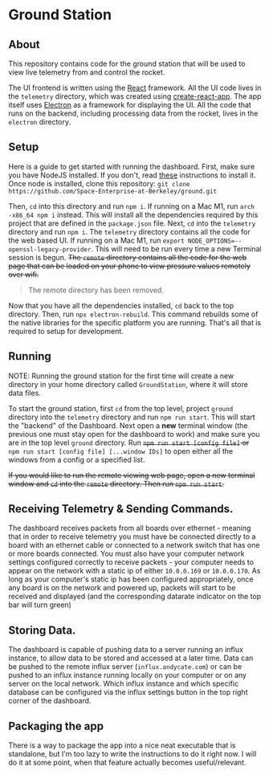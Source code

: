 # Ground Station
## About
This repository contains code for the ground station that
will be used to view live telemetry from and control the
rocket.

The UI frontend is written using the [React](https://reactjs.org/)
framework. All the UI code lives in the `telemetry` directory,
which was created using [create-react-app](https://create-react-app.dev/).
The app itself uses [Electron](https://www.electronjs.org/) as a
framework for displaying the UI. All the code that runs on the
backend, including processing data from the rocket, lives in the
`electron` directory.

## Setup
Here is a guide to get started with running the dashboard.
First, make sure you have NodeJS installed. If you don't,
read [these](https://nodejs.org/en/download/) instructions
to install it. Once node is installed, clone this repository:
`git clone https://github.com/Space-Enterprise-at-Berkeley/ground.git`


Then, `cd` into this directory and run `npm i`. If running on a Mac M1, run `arch -x86_64 npm i` instead.
This will install all the dependencies required by this project that are defined in
the `package.json` file. Next, `cd` into the `telemetry` directory
and run `npm i`. The `telemetry` directory contains all the code for the web based UI. If running on a Mac M1, run `export NODE_OPTIONS=--openssl-legacy-provider`. This will need to be run every time a new Terminal session is begun. ~~The `remote` directory contains all the code for the web page
that can be loaded on your phone to view pressure values
remotely over wifi.~~

> The remote directory has been removed.

Now that you have all the dependencies installed, `cd` back
to the top directory. Then, run `npx electron-rebuild`. This
command rebuilds some of the native libraries for the specific
platform you are running. That's all that is required to setup
for development.

## Running
NOTE: Running the ground station for the first time will create
a new directory in your home directory called `GroundStation`,
where it will store data files.

To start the ground station, first `cd` from the top level, project `ground` directory into the `telemetry` directory
and run `npm run start`. This will start the "backend" of the Dashboard. Next open a **new** terminal window (the previous one must stay open for the dashboard to work) and make sure you are in the top level `ground` directory. Run ~~`npm run start [config file]` or~~ `npm run start [config file] [...window IDs]` to open either all the windows from a config or a specified list. 

~~If you would like to run the remote viewing web page, open a new
terminal window and `cd` into the `remote` directory. Then run
`npm run start`.~~

## Receiving Telemetry & Sending Commands. 
The dashboard receives packets from all boards over ethernet - meaning that in order to receive telemetry you must have be connected directly to a board with an ethernet cable or connected to a network switch that has one or more boards connected. 
You must also have your computer network settings configured correctly to receive packets - your computer needs to appear on the network with a static ip of either `10.0.0.169` or `10.0.0.170`. As long as your computer's static ip has been configured appropriately, once any board is on the network and powered up, packets will start to be received and displayed (and the corresponding datarate indicator on the top bar will turn green)

## Storing Data. 
The dashboard is capable of pushing data to a server running an influx instance, to allow data to be stored and accessed at a later time. Data can be pushed to the remote influx server (`influx.andycate.com`) or can be pushed to an influx instance running locally on your computer or on any server on the local network. Which influx instance and which specific database can be configured via the influx settings button in the top right corner of the dashboard. 


## Packaging the app
There is a way to package the app into a nice neat executable that
is standalone, but I'm too lazy to write the instructions to do it
right now. I will do it at some point, when that feature actually
becomes useful/relevant.
